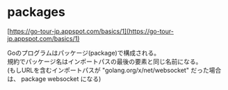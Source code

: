 # packages

[https://go-tour-jp.appspot.com/basics/1](https://go-tour-jp.appspot.com/basics/1)

Goのプログラムはパッケージ(package)で構成される。  
規約でパッケージ名はインポートパスの最後の要素と同じ名前になる。  
(もしURLを含むインポートパスが "golang.org/x/net/websocket" だった場合は、 package websocket になる)